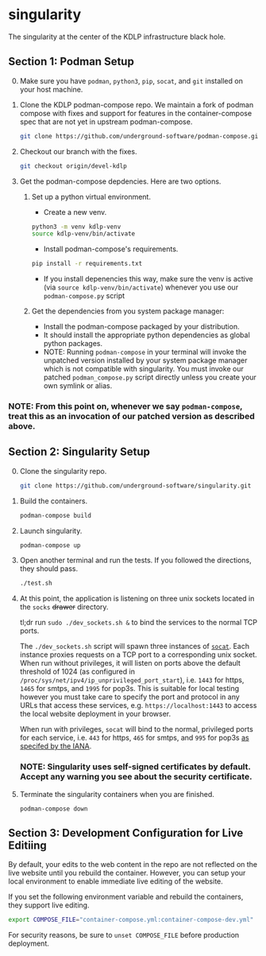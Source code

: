 # singularity

The singularity at the center of the KDLP infrastructure black hole.

Section 1: Podman Setup 
--

0. Make sure you have `podman`, `python3`, `pip`, `socat`, and `git` installed on your host machine.

0. Clone the KDLP podman-compose repo.
We maintain a fork of podman compose with fixes and support for features
in the container-compose spec that are not yet in upstream podman-compose.

    ```sh
    git clone https://github.com/underground-software/podman-compose.git
    ```

0. Checkout our branch with the fixes.

    ```sh
    git checkout origin/devel-kdlp
    ```

0. Get the podman-compose depdencies. Here are two options.

    1. Set up a python virtual environment.

        - Create a new venv.

        ```sh
        python3 -m venv kdlp-venv
        source kdlp-venv/bin/activate
        ```

        - Install podman-compose's requirements.

        ```sh
        pip install -r requirements.txt
        ```

        - If you install depenencies this way, make sure the venv is active (via `source kdlp-venv/bin/activate`) whenever you use our `podman-compose.py` script

    1. Get the dependencies from you system package manager:
        - Install the podman-compose packaged by your distribution.
        - It should install the appropriate python dependencies as global python packages.
        - NOTE: Running `podman-compose` in your terminal will invoke
        the unpatched version installed by your system package manager
        which is not compatible with singularity.
        You must invoke our patched `podman_compose.py` script directly
        unless you create your own symlink or alias.

### NOTE: From this point on, whenever we say `podman-compose`, treat this as an invocation of our patched version as described above.

Section 2: Singularity Setup
--

0. Clone the singularity repo.

    ```sh
    git clone https://github.com/underground-software/singularity.git
    ```

0. Build the containers.

    ```sh
    podman-compose build
    ```

0. Launch singularity.

    ```sh
    podman-compose up
    ```

0. Open another terminal and run the tests. If you followed the directions, they should pass.

    ```sh
    ./test.sh
    ```

0. At this point, the application is listening on three unix sockets located in the `socks` ~~drawer~~ directory.

    tl;dr run `sudo ./dev_sockets.sh &` to bind the services to the normal TCP ports.

    The `./dev_sockets.sh` script will spawn three instances of [`socat`](https://linux.die.net/man/1/socat).
    Each instance proxies requests on a TCP port to a corresponding unix socket.
    When run without privileges, it will listen on ports above the default threshold of 1024
    (as configured in `/proc/sys/net/ipv4/ip_unprivileged_port_start`),
    i.e. `1443` for https, `1465` for smtps, and `1995` for pop3s.
    This is suitable for local testing however you must take care
    to specify the port and protocol in any URLs that access these services,
    e.g. `https://localhost:1443` to access the local website deployment in your browser.

    When run with privileges, `socat` will bind to the normal, privileged ports for each service,
    i.e. `443` for https, `465` for smtps, and `995` for pop3s
    [as specifed by the IANA](https://www.iana.org/assignments/service-names-port-numbers/service-names-port-numbers.txt).
            
    ### NOTE: Singularity uses self-signed certificates by default. Accept any warning you see about the security certificate.

0. Terminate the singularity containers when you are finished.

    ```
    podman-compose down
    ```

Section 3: Development Configuration for Live Editiing
--

By default, your edits to the web content in the repo are not reflected on the live website until you rebuild the container.
However, you can setup your local environment to enable immediate live editing of the website.

If you set the following environment variable and rebuild the containers, they support live editing.

```sh
export COMPOSE_FILE="container-compose.yml:container-compose-dev.yml"
```

For security reasons, be sure to `unset COMPOSE_FILE` before production deployment.
